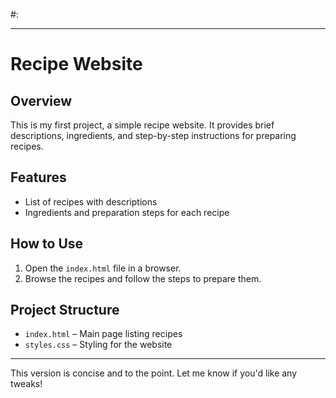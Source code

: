 #:

---

# Recipe Website

## Overview

This is my first project, a simple recipe website. It provides brief descriptions, ingredients, and step-by-step instructions for preparing recipes.

## Features

- List of recipes with descriptions
- Ingredients and preparation steps for each recipe

## How to Use

1. Open the `index.html` file in a browser.
2. Browse the recipes and follow the steps to prepare them.

## Project Structure

- `index.html` – Main page listing recipes
- `styles.css` – Styling for the website

---

This version is concise and to the point. Let me know if you'd like any tweaks!